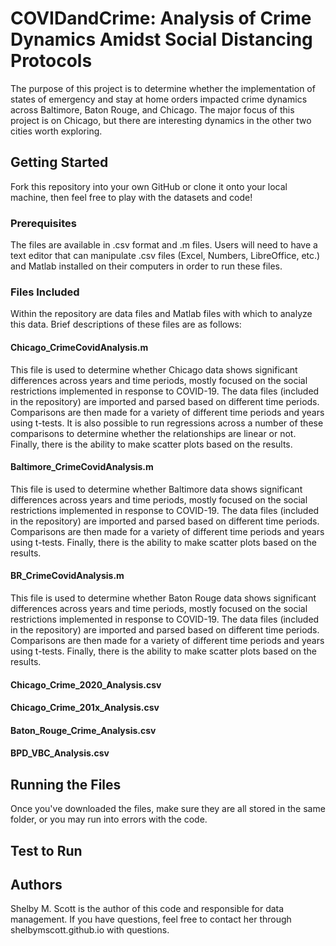 # COVIDandCrime: Analysis of Crime Dynamics Amidst Social Distancing Protocols

The purpose of this project is to determine whether the implementation of states of emergency and stay at home orders impacted crime dynamics across Baltimore, Baton Rouge, and Chicago. The major focus of this project is on Chicago, but there are interesting dynamics in the other two cities worth exploring.

## Getting Started
Fork this repository into your own GitHub or clone it onto your local machine, then feel free to play with the datasets and code!

### Prerequisites
The files are available in .csv format and .m files. Users will need to have a text editor that can manipulate .csv files (Excel, Numbers, LibreOffice, etc.) and Matlab installed on their computers in order to run these files.

### Files Included
Within the repository are data files and Matlab files with which to analyze this data. Brief descriptions of these files are as follows:

#### Chicago_CrimeCovidAnalysis.m
This file is used to determine whether Chicago data shows significant differences across years and time periods, mostly focused on the social restrictions implemented in response to COVID-19. The data files (included in the repository) are imported and parsed based on different time periods. Comparisons are then made for a variety of different time periods and years using t-tests. It is also possible to run regressions across a number of these comparisons to determine whether the relationships are linear or not. Finally, there is the ability to make scatter plots based on the results.

#### Baltimore_CrimeCovidAnalysis.m
This file is used to determine whether Baltimore data shows significant differences across years and time periods, mostly focused on the social restrictions implemented in response to COVID-19. The data files (included in the repository) are imported and parsed based on different time periods. Comparisons are then made for a variety of different time periods and years using t-tests. Finally, there is the ability to make scatter plots based on the results.

#### BR_CrimeCovidAnalysis.m
This file is used to determine whether Baton  Rouge data shows significant differences across years and time periods, mostly focused on the social restrictions implemented in response to COVID-19. The data files (included in the repository) are imported and parsed based on different time periods. Comparisons are then made for a variety of different time periods and years using t-tests. Finally, there is the ability to make scatter plots based on the results.

#### Chicago_Crime_2020_Analysis.csv

#### Chicago_Crime_201x_Analysis.csv

#### Baton_Rouge_Crime_Analysis.csv

#### BPD_VBC_Analysis.csv


## Running the Files
Once you've downloaded the files, make sure they are all stored in the same folder, or you may run into errors with the code.

## Test to Run

## Authors
Shelby M. Scott is the author of this code and responsible for data management. If you have questions, feel free to contact her through shelbymscott.github.io with questions.
